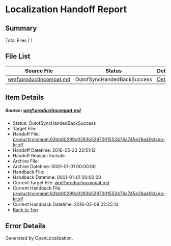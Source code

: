 # <a name='report-top'></a> Localization Handoff Report

## Summary
 Total Files | 1

## File List
 Source File | Status | Details 
 ----------- | ------ | ------- 
 [wmf\productincompat.md](https://github.com/PowerShell/powerShell-Docs/blob/10487eb208fc87aee9791456be935777d7d1bfef/wmf/productincompat.md) | OutofSyncHandedBackSuccess | [Details](#8020d52c0ce9638d26137f8568690c8e65a77878305)

## Item Details
##### <a name='8020d52c0ce9638d26137f8568690c8e65a77878305'></a> Source: [wmf\productincompat.md](https://github.com/PowerShell/powerShell-Docs/blob/10487eb208fc87aee9791456be935777d7d1bfef/wmf/productincompat.md)
* Status: OutofSyncHandedBackSuccess
* Target File: 
* Handoff File: [productincompat.62bb00299c0283b5297001553476a745e28a49cb.ko-kr.xlf](https://github.com/PowerShell/powerShell-Docs.handoff/blob/110125d63b485a4614dc6ebf4e3b64c5439b863f/ol-handoff/PowerShell/powerShell-Docs.ko-kr/live/productincompat.62bb00299c0283b5297001553476a745e28a49cb.ko-kr.xlf)
* Handoff Datetime: 2016-05-23 22:51:12
* Handoff Reason: Include
* Archive File: 
* Archive Datetime: 0001-01-01 00:00:00
* Handback File: 
* Handback Datetime: 0001-01-01 00:00:00
* Current Target File: [wmf\productincompat.md](https://github.com/PowerShell/powerShell-Docs.ko-kr/blob/eddb41f0c08b6a45862ce0dfd46a87505f16cb0a/wmf/productincompat.md)
* Current Handback File: [productincompat.62bb00299c0283b5297001553476a745e28a49cb.ko-kr.xlf](https://github.com/PowerShell/powerShell-Docs.handback/blob/d9f07cb5b4e539b17d94d015ebd8df0ac2964374/ol-handback/PowerShell/powerShell-Docs.ko-kr/live/productincompat.62bb00299c0283b5297001553476a745e28a49cb.ko-kr.xlf)
* Current Handback Datetime: 2016-05-09 22:25:13
* [Back to Top](#report-top)


## Error Details

Generated by OpenLocalization.

